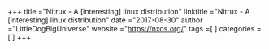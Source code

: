+++ 
title ="Nitrux - A [interesting] linux distribution" 
linktitle ="Nitrux - A [interesting] linux distribution" 
date ="2017-08-30" 
author ="LittleDogBigUniverse"
website ="https://nxos.org/" 
tags =[  ] 
categories =[  ] 
+++ 

 
